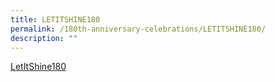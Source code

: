 ```yaml
---
title: LETITSHINE180
permalink: /180th-anniversary-celebrations/LETITSHINE180/
description: ""
---
```


[LetItShine180](https://sites.google.com/moe.edu.sg/letitshine180/home)